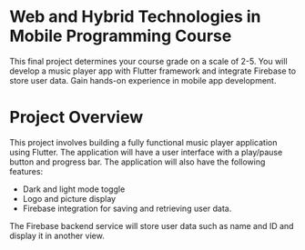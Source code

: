 # Web and Hybrid Technologies in Mobile Programming Course
This final project determines your course grade on a scale of 2-5. You will develop a music player app with Flutter framework and integrate Firebase to store user data. Gain hands-on experience in mobile app development.
# Project Overview
This project involves building a fully functional music player application using Flutter. The application will have a user interface with a play/pause button and progress bar. The application will also have the following features:
- Dark and light mode toggle
- Logo and picture display
- Firebase integration for saving and retrieving user data.

The Firebase backend service will store user data such as name and ID and display it in another view.
